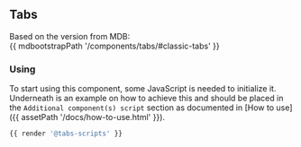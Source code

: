 ## Tabs

Based on the version from MDB:<br>
{{ mdbootstrapPath '/components/tabs/#classic-tabs' }}

### Using

To start using this component, some JavaScript is needed to initialize it.<br>
Underneath is an example on how to achieve this and should be placed in the `Additional component(s) script` section as documented in [How to use]({{ assetPath '/docs/how-to-use.html' }}).

```javascript
{{ render '@tabs-scripts' }}
```
